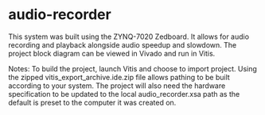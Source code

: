 # audio-recorder

This system was built using the ZYNQ-7020 Zedboard. It allows for audio recording and playback alongside audio speedup and slowdown. The project block diagram can be viewed in Vivado and run in Vitis.
 
Notes:
To build the project, launch Vitis and choose to import project. Using the zipped vitis_export_archive.ide.zip file allows pathing to be built according to your system.
The project will also need the hardware specification to be updated to the local audio_recorder.xsa path as the default is preset to the computer it was created on.
